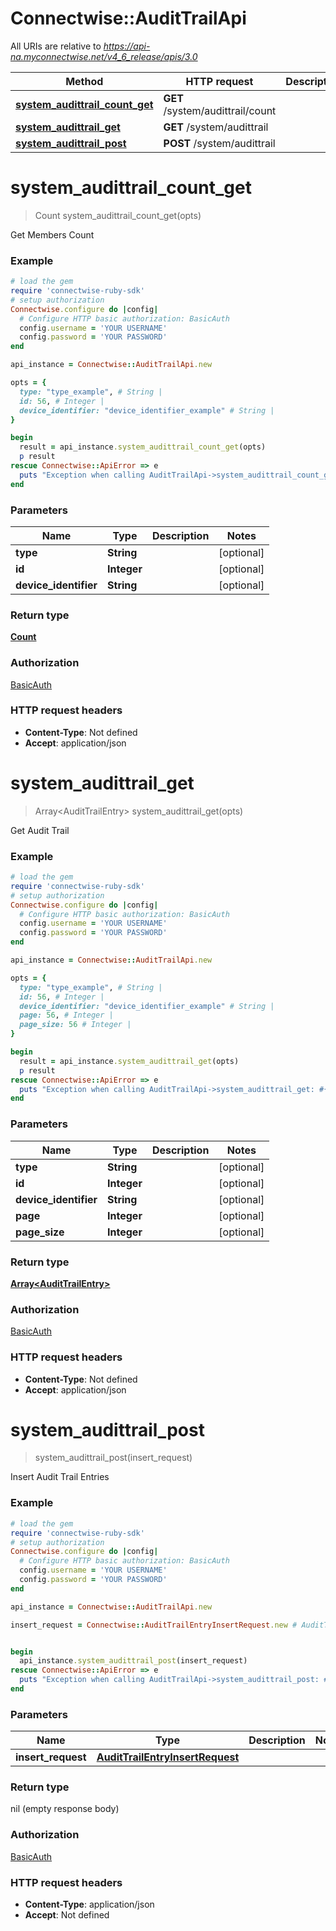 # Connectwise::AuditTrailApi

All URIs are relative to *https://api-na.myconnectwise.net/v4_6_release/apis/3.0*

Method | HTTP request | Description
------------- | ------------- | -------------
[**system_audittrail_count_get**](AuditTrailApi.md#system_audittrail_count_get) | **GET** /system/audittrail/count | 
[**system_audittrail_get**](AuditTrailApi.md#system_audittrail_get) | **GET** /system/audittrail | 
[**system_audittrail_post**](AuditTrailApi.md#system_audittrail_post) | **POST** /system/audittrail | 


# **system_audittrail_count_get**
> Count system_audittrail_count_get(opts)



Get Members Count

### Example
```ruby
# load the gem
require 'connectwise-ruby-sdk'
# setup authorization
Connectwise.configure do |config|
  # Configure HTTP basic authorization: BasicAuth
  config.username = 'YOUR USERNAME'
  config.password = 'YOUR PASSWORD'
end

api_instance = Connectwise::AuditTrailApi.new

opts = { 
  type: "type_example", # String | 
  id: 56, # Integer | 
  device_identifier: "device_identifier_example" # String | 
}

begin
  result = api_instance.system_audittrail_count_get(opts)
  p result
rescue Connectwise::ApiError => e
  puts "Exception when calling AuditTrailApi->system_audittrail_count_get: #{e}"
end
```

### Parameters

Name | Type | Description  | Notes
------------- | ------------- | ------------- | -------------
 **type** | **String**|  | [optional] 
 **id** | **Integer**|  | [optional] 
 **device_identifier** | **String**|  | [optional] 

### Return type

[**Count**](Count.md)

### Authorization

[BasicAuth](../README.md#BasicAuth)

### HTTP request headers

 - **Content-Type**: Not defined
 - **Accept**: application/json



# **system_audittrail_get**
> Array&lt;AuditTrailEntry&gt; system_audittrail_get(opts)



Get Audit Trail

### Example
```ruby
# load the gem
require 'connectwise-ruby-sdk'
# setup authorization
Connectwise.configure do |config|
  # Configure HTTP basic authorization: BasicAuth
  config.username = 'YOUR USERNAME'
  config.password = 'YOUR PASSWORD'
end

api_instance = Connectwise::AuditTrailApi.new

opts = { 
  type: "type_example", # String | 
  id: 56, # Integer | 
  device_identifier: "device_identifier_example" # String | 
  page: 56, # Integer | 
  page_size: 56 # Integer | 
}

begin
  result = api_instance.system_audittrail_get(opts)
  p result
rescue Connectwise::ApiError => e
  puts "Exception when calling AuditTrailApi->system_audittrail_get: #{e}"
end
```

### Parameters

Name | Type | Description  | Notes
------------- | ------------- | ------------- | -------------
 **type** | **String**|  | [optional] 
 **id** | **Integer**|  | [optional] 
 **device_identifier** | **String**|  | [optional] 
 **page** | **Integer**|  | [optional] 
 **page_size** | **Integer**|  | [optional] 

### Return type

[**Array&lt;AuditTrailEntry&gt;**](AuditTrailEntry.md)

### Authorization

[BasicAuth](../README.md#BasicAuth)

### HTTP request headers

 - **Content-Type**: Not defined
 - **Accept**: application/json



# **system_audittrail_post**
> system_audittrail_post(insert_request)



Insert Audit Trail Entries

### Example
```ruby
# load the gem
require 'connectwise-ruby-sdk'
# setup authorization
Connectwise.configure do |config|
  # Configure HTTP basic authorization: BasicAuth
  config.username = 'YOUR USERNAME'
  config.password = 'YOUR PASSWORD'
end

api_instance = Connectwise::AuditTrailApi.new

insert_request = Connectwise::AuditTrailEntryInsertRequest.new # AuditTrailEntryInsertRequest | 


begin
  api_instance.system_audittrail_post(insert_request)
rescue Connectwise::ApiError => e
  puts "Exception when calling AuditTrailApi->system_audittrail_post: #{e}"
end
```

### Parameters

Name | Type | Description  | Notes
------------- | ------------- | ------------- | -------------
 **insert_request** | [**AuditTrailEntryInsertRequest**](AuditTrailEntryInsertRequest.md)|  | 

### Return type

nil (empty response body)

### Authorization

[BasicAuth](../README.md#BasicAuth)

### HTTP request headers

 - **Content-Type**: application/json
 - **Accept**: Not defined



